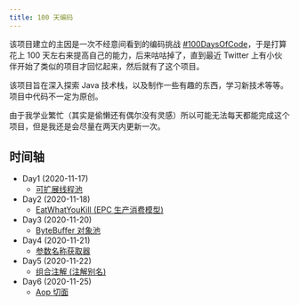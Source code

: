 ```yaml
---
title: 100 天编码
---
```


该项目建立的主因是一次不经意间看到的编码挑战 [#100DaysOfCode](https://www.100daysofcode.com/)，于是打算花上 100 天左右来提高自己的能力，后来咕咕掉了，直到最近 Twitter 上有小伙伴开始了类似的项目才回忆起来，然后就有了这个项目。

该项目旨在深入探索 Java 技术栈，以及制作一些有趣的东西，学习新技术等等。项目中代码不一定为原创。

由于我学业繁忙（其实是偷懒还有偶尔没有灵感）所以可能无法每天都能完成这个项目，但是我还是会尽量在两天内更新一次。

## 时间轴

- Day1 (2020-11-17)
  - [可扩展线程池](https://github.com/syfxlin/code/tree/master/100-days-of-code/java/src/main/java/me/ixk/days/day1)
- Day2 (2020-11-18)
  - [EatWhatYouKill (EPC 生产消费模型)](https://github.com/syfxlin/code/tree/master/100-days-of-code/java/src/main/java/me/ixk/days/day2)
- Day3 (2020-11-20)
  - [ByteBuffer 对象池](https://github.com/syfxlin/code/tree/master/100-days-of-code/java/src/main/java/me/ixk/days/day3)
- Day4 (2020-11-21)
  - [参数名称获取器](https://github.com/syfxlin/code/tree/master/100-days-of-code/java/src/main/java/me/ixk/days/day4)
- Day5 (2020-11-22)
  - [组合注解 (注解别名)](https://github.com/syfxlin/code/tree/master/100-days-of-code/java/src/main/java/me/ixk/days/day5)
- Day6 (2020-11-25)
  - [Aop 切面](https://github.com/syfxlin/code/tree/master/100-days-of-code/java/src/main/java/me/ixk/days/day6)
